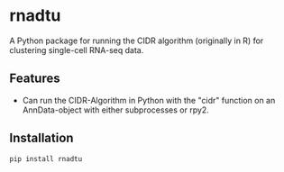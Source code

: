 # rnadtu

A Python package for running the CIDR algorithm (originally in R) for clustering single-cell RNA-seq data.

## Features
- Can run the CIDR-Algorithm in Python with the "cidr" function on an AnnData-object with either subprocesses or rpy2.

## Installation
```bash
pip install rnadtu
